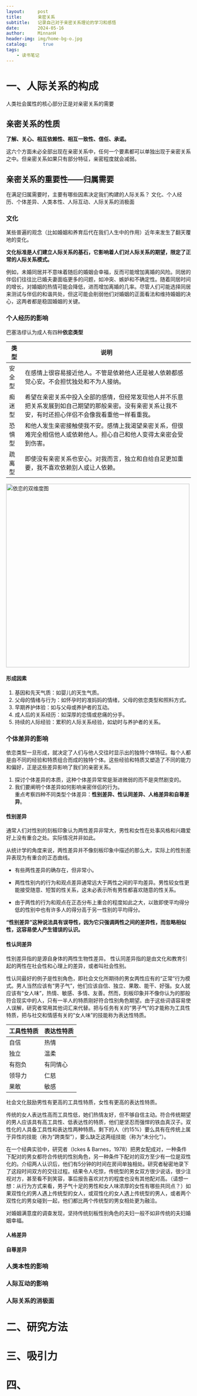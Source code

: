 ```yaml
---
layout:     post
title:      亲密关系
subtitle:   记录自己对于亲密关系理论的学习和感悟
date:       2024-05-16
author:     MinnanH
header-img: img/home-bg-o.jpg
catalog: 	  true
tags:
    - 读书笔记
---
```


# 一、人际关系的构成
人类社会属性的核心部分正是对亲密关系的需要

## 亲密关系的性质
**了解、关心、相互依赖性、相互一致性、信任、承诺。**  

这六个方面未必全部出现在亲密关系中，任何一个要素都可以单独出现于亲密关系之中。但亲密关系如果只有部分特征，亲密程度就会减弱。

## 亲密关系的重要性——归属需要

在满足归属需要时，主要有哪些因素决定我们构建的人际关系？
文化、个人经历、个体差异、人类本性、人际互动、人际关系的消极面

### 文化
某些普遍的观念（比如婚姻和养育后代在我们人生中的作用）近年来发生了翻天覆地的变化。

**文化标准是人们建立人际关系的基石，它影响着人们对人际关系的期望，限定了正常的人际关系模式。**

例如，未婚同居并不意味着随后的婚姻会幸福，反而可能增加离婚的风险。同居的伴侣们往往比已婚夫妻面临更多的问题，如冲突、嫉妒和不确定性。随着同居时间的增长，对婚姻的热情可能会降低，进而增加离婚的几率。尽管人们可能选择同居来测试与伴侣的和谐共处，但这可能会削弱他们对婚姻的正面看法和维持婚姻的决心，这两者都是稳固婚姻的关键。

### 个人经历的影响

巴塞洛缪认为成人有四种**依恋类型**

| 类型 | 说明 |
|-------|-------|
| 安全型 | 在感情上很容易接近他人。不管是依赖他人还是被人依赖都感觉心安。不会担忧独处和不为人接纳。 |
| 痴迷型 | 希望在亲密关系中投入全部的感情，但经常发现他人并不乐意把关系发展到如自己期望的那般亲密。没有亲密关系让我不安，有时还担心伴侣不会像我看重他一样看重我。 |
| 恐惧型 | 和他人发生亲密接触使我不安。感情上我渴望亲密关系，但很难完全相信他人或依赖他人。担心自己和他人变得太亲密会受到伤害。 |
| 疏离型 | 即使没有亲密关系也安心。对我而言，独立和自给自足更加重要，我不喜欢依赖别人或让人依赖。 |


<img src="https://pic4.zhimg.com/v2-ae45932c2c51a775bc0ae86ad8786f59_r.jpg?source=1940ef5c" alt="依恋的双维度图" width="500">

#### 形成因素
1. 基因和先天气质：如婴儿的天生气质。
2. 父母的情绪与行为：如怀孕时的准妈妈的情绪，父母的依恋类型和照料方式。
3. 早期养护体验：如与父母或养护者的互动。
4. 成人后的关系经历：如深厚的恋情或悲痛的分手。
5. 持续的人际经验：累积的人际关系经验，如幼时与养护者的关系。


### 个体差异的影响
依恋类型一旦形成，就决定了人们与他人交往时显示出的独特个体特征。每个人都是由不同的经验和特质组合而成的独特个体。这些经验和特质又塑造了不同的能力和偏好，正是这些差异影响了我们的亲密关系。

1. 探讨个体差异的本质，这种个体差异常常是渐进微弱的而不是突然剧变的。
2. 我们要阐明个体差异如何影响亲密伴侣的行为。  
重点考察四种不同类型个体差异：**性别差异、性认同差异、人格差异和自尊差异**。

#### 性别差异

通常人们对性别的刻板印象认为两性差异非常大，男性和女性在处事风格和兴趣爱好上没有重合之处。实际情况并非如此。

从统计学的角度来说，两性差异并不像刻板印象中描述的那么大，实际上的性别差异表现为有重合的正态曲线。

- 有些两性差异的确存在，但非常小。

- 两性性别内的行为和观点差异通常远大于两性之间的平均差异。男性较女性更能接受随意、短暂的性关系，这未必表示所有男性都喜欢随意的性关系。

- 由于两性的行为和观点在正态分布上重合的程度如此之大，以致即使平均得分低的性别中也有许多人的得分高于另一性别的平均得分。

**“性别差异”这种说法具有误导性，因为它只强调两性之间的差异性，而忽略相似性，这容易使人产生错误的认识。**

#### 性认同差异

性别差异指的是源自身体的两性生物性差异。
性认同差异指的是由文化和教育引起的两性在社会性和心理上的差异，或者叫社会性别。

性认同最好的例子是性别角色，即社会文化所期待的男女两性应有的“正常”行为模式。男人当然应该有“男子气”，他们应该自信、独立、果敢、能干、好强。女人就应该有“女人味”，热情、敏感、多情、友善。然而，刻板印象并不像你认为的那般符合现实中的人，只有一半人的特质刚好符合性别角色期望。由于这些词语容易使人误解，研究者常用其他词汇来代替。把与任务有关的“男子气”的才能称为工具性特质，把与社交和情感有关的“女人味”的技能称为表达性特质。

| 工具性特质 | 表达性特质 |
|------------|------------|
| 自信       | 热情       |
| 独立       | 温柔       |
| 有抱负     | 有同情心   |
| 领导力     | 仁慈       |
| 果敢       | 敏感       |

社会文化鼓励男性有更高的工具性特质，女性有更高的表达性特质。

传统的女人表达性高而工具性低，她们热情友好，但不够自信主动。符合传统期望的男人应该具有高工具性、低表达性的特质，他们是坚忍而强悍的铁血真汉子。双性化的人具备工具性和表达性两种特质。剩下的人（约15%）要么具有在传统上属于异性的技能（称为“跨类型”），要么缺乏这两组技能（称为“未分化”）。

在一个经典实验中，研究者（Ickes & Barnes，1978）把男女配成对，一种条件下配对的男女都符合传统的性别角色，另一种条件下配对的双方至少有一位是双性化的。介绍两人认识后，他们有5分钟的时间在房间单独相处。研究者秘密地录下了这段时间双方的交往过程。结果令人吃惊，传统型的男女双方很少说话，很少注视对方，甚至看不到笑容，事后报告喜欢对方的程度也没有其他配对高。（请想一想：从行为方式来看，男子气十足的男性和女人味浓厚的女性有哪些共同点？）如果双性化的男人遇上传统型的女人，或双性化的女人遇上传统型的男人，或者两个双性化的男女碰到一起，他们都比两个传统型的男女相处更为融洽。

对婚姻满意度的调查发现，坚持传统刻板性别角色的夫妇一般不如非传统的夫妇婚姻幸福。


#### 人格差异

#### 自尊差异

### 人类本性的影响

### 人际互动的影响

### 人际关系的消极面

# 二、研究方法

# 三、吸引力

# 四、
